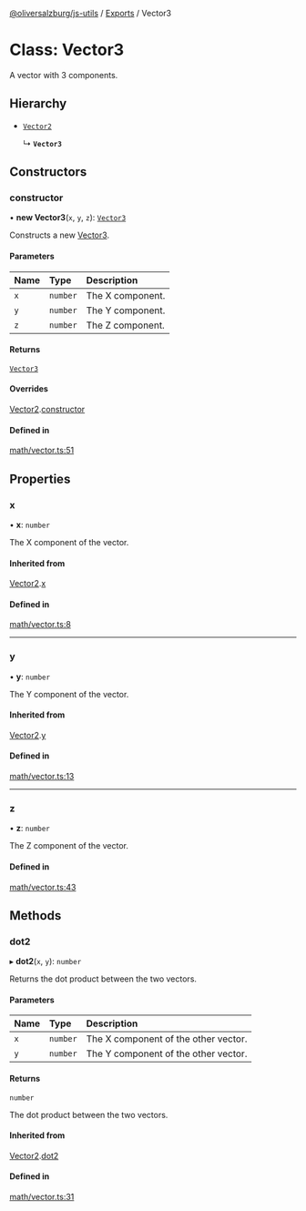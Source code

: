 [@oliversalzburg/js-utils](../README.md) / [Exports](../modules.md) / Vector3

# Class: Vector3

A vector with 3 components.

## Hierarchy

-   [`Vector2`](Vector2.md)

    ↳ **`Vector3`**

## Constructors

### constructor

• **new Vector3**(`x`, `y`, `z`): [`Vector3`](Vector3.md)

Constructs a new [Vector3](Vector3.md).

#### Parameters

| Name | Type     | Description      |
| :--- | :------- | :--------------- |
| `x`  | `number` | The X component. |
| `y`  | `number` | The Y component. |
| `z`  | `number` | The Z component. |

#### Returns

[`Vector3`](Vector3.md)

#### Overrides

[Vector2](Vector2.md).[constructor](Vector2.md#constructor)

#### Defined in

[math/vector.ts:51](https://github.com/oliversalzburg/js-utils/blob/c7813d3/source/math/vector.ts#L51)

## Properties

### x

• **x**: `number`

The X component of the vector.

#### Inherited from

[Vector2](Vector2.md).[x](Vector2.md#x)

#### Defined in

[math/vector.ts:8](https://github.com/oliversalzburg/js-utils/blob/c7813d3/source/math/vector.ts#L8)

---

### y

• **y**: `number`

The Y component of the vector.

#### Inherited from

[Vector2](Vector2.md).[y](Vector2.md#y)

#### Defined in

[math/vector.ts:13](https://github.com/oliversalzburg/js-utils/blob/c7813d3/source/math/vector.ts#L13)

---

### z

• **z**: `number`

The Z component of the vector.

#### Defined in

[math/vector.ts:43](https://github.com/oliversalzburg/js-utils/blob/c7813d3/source/math/vector.ts#L43)

## Methods

### dot2

▸ **dot2**(`x`, `y`): `number`

Returns the dot product between the two vectors.

#### Parameters

| Name | Type     | Description                          |
| :--- | :------- | :----------------------------------- |
| `x`  | `number` | The X component of the other vector. |
| `y`  | `number` | The Y component of the other vector. |

#### Returns

`number`

The dot product between the two vectors.

#### Inherited from

[Vector2](Vector2.md).[dot2](Vector2.md#dot2)

#### Defined in

[math/vector.ts:31](https://github.com/oliversalzburg/js-utils/blob/c7813d3/source/math/vector.ts#L31)
